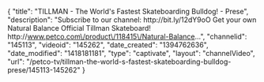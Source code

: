 {
    "title": "TILLMAN - The World's Fastest Skateboarding Bulldog! - Prese",
    "description": "Subscribe to our channel: http:\/\/bit.ly\/12dY9oO Get your own Natural Balance Official Tillman Skateboard! http:\/\/www.petco.com\/product\/118415\/Natural-Balance...",
    "channelid": "145113",
    "videoid": "145262",
    "date_created": "1394762636",
    "date_modified": "1418181181",
    "type": "captivate",
    "layout": "channelVideo",
    "url": "\/petco-tv\/tillman-the-world-s-fastest-skateboarding-bulldog-prese\/145113-145262"
}